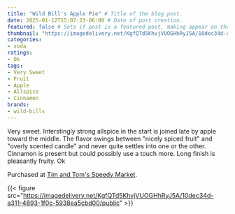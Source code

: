 ```yaml
---
title: "Wild Bill's Apple Pie" # Title of the blog post.
date: 2025-01-12T15:07:23-06:00 # Date of post creation.
featured: false # Sets if post is a featured post, making appear on the home page side bar.
thumbnail: "https://imagedelivery.net/KgfQTd5KhvjVUOGHhRyJ5A/10dec34d-a311-4893-1f0c-5938ea5cbd00/thumb"
categories:
- soda
ratings:
- Ok
tags:
- Very Sweet
- Fruit
- Apple
- Allspice
- Cinnamon
brands:
- wild-bills
---
```


Very sweet. Interstingly strong allspice in the start is joined late by apple toward the middle. The flavor swings between "nicely spiced fruit" and "overly scented candle" and never quite settles into one or the other. Cinnamon is present but could possibly use a touch more. Long finish is pleasantly fruity. Ok

Purchased at [Tim and Tom's Speedy Market](https://www.timandtomsspeedymarket.com/).

{{< figure src="https://imagedelivery.net/KgfQTd5KhvjVUOGHhRyJ5A/10dec34d-a311-4893-1f0c-5938ea5cbd00/public" >}}
